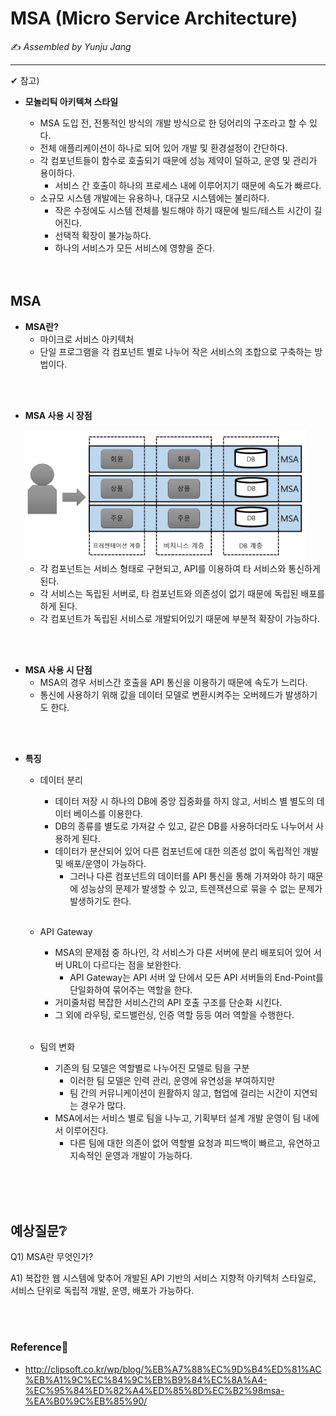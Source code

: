 # MSA (Micro Service Architecture)

:writing_hand: *Assembled by Yunju Jang*

<hr>



✔ 참고)

- <b>모놀리틱 아키텍쳐 스타일</b>

  - MSA 도입 전, 전통적인 방식의 개발 방식으로 한 덩어리의 구조라고 할 수 있다.
  - 전체 애플리케이션이 하나로 되어 있어 개발 및 환경설정이 간단하다.
  - 각 컴포넌트들이 함수로 호출되기 때문에 성능 제약이 덜하고, 운영 및 관리가 용이하다.
    - 서비스 간 호출이 하나의 프로세스 내에 이루어지기 때문에 속도가 빠르다.
  - 소규모 시스템 개발에는 유용하나, 대규모 시스템에는 불리하다.
    - 작은 수정에도 시스템 전체를 빌드해야 하기 때문에 빌드/테스트 시간이 길어진다.
    - 선택적 확장이 불가능하다.
    - 하나의 서비스가 모든 서비스에 영향을 준다.

  <br/>

  <br/>

## MSA

- <b>MSA란?</b>
  - 마이크로 서비스 아키텍처
  - 단일 프로그램을 각 컴포넌트 별로 나누어 작은 서비스의 조합으로 구축하는 방법이다.

<br/>

<br/>

- <b>MSA 사용 시 장점</b>

  <img src='../../resources/msa.png' width='450px' align='center'>

  - 각 컴포넌트는 서비스 형태로 구현되고, API를 이용하여 타 서비스와 통신하게 된다.
  - 각 서비스는 독립된 서버로, 타 컴포넌트와 의존성이 없기 때문에 독립된 배포를 하게 된다.
  - 각 컴포넌트가 독립된 서비스로 개발되어있기 때문에 부분적 확장이 가능하다.

<br/>

<br/>

- <b>MSA 사용 시 단점</b>
  - MSA의 경우 서비스간 호출을 API 통신을 이용하기 때문에 속도가 느리다.
  - 통신에 사용하기 위해 값을 데이터 모델로 변환시켜주는 오버헤드가 발생하기도 한다.

<br/>

<br/>

- <b>특징</b>

  - 데이터 분리

    - 데이터 저장 시 하나의 DB에 중앙 집중화를 하지 않고, 서비스 별 별도의 데이터 베이스를 이용한다.
    - DB의 종류를 별도로 가져갈 수 있고, 같은 DB를 사용하더라도 나누어서 사용하게 된다.
    - 데이터가 분산되어 있어 다른 컴포넌트에 대한 의존성 없이 독립적인 개발 및 배포/운영이 가능하다.
      - 그러나 다른 컴포넌트의 데이터를 API 통신을 통해 가져와야 하기 때문에 성능상의 문제가 발생할 수 있고, 트렌잭션으로 묶을 수 없는 문제가 발생하기도 한다.

    <br/>

  - API Gateway

    - MSA의 문제점 중 하나인, 각 서비스가 다른 서버에 분리 배포되어 있어 서버 URL이 다르다는 점을 보완한다.
      - API Gateway는 API 서버 앞 단에서 모든 API 서버들의 End-Point를 단일화하여 묶어주는 역할을 한다.
    - 거미줄처럼 복잡한 서비스간의 API 호출 구조를 단순화 시킨다.
    - 그 외에 라우팅, 로드밸런싱, 인증 역할 등등 여러 역할을 수행한다.

    <br/>

  - 팀의 변화

    - 기존의 팀 모델은 역할별로 나누어진 모델로 팀을 구분
      - 이러한 팀 모델은 인력 관리, 운영에 유연성을 부여하지만
      - 팀 간의 커뮤니케이션이 원활하지 않고, 협업에 걸리는 시간이 지연되는 경우가 많다.
    - MSA에서는 서비스 별로 팀을 나누고, 기획부터 설계 개발 운영이 팀 내에서 이루어진다.
      - 다른 팀에 대한 의존이 없어 역할별 요청과 피드백이 빠르고, 유연하고 지속적인 운영과 개발이 가능하다.

<br/>

<br/>

<br/>

## 예상질문❔

Q1) MSA란 무엇인가?

A1) 복잡한 웹 시스템에 맞추어 개발된 API 기반의 서비스 지향적 아키텍처 스타일로, 서비스 단위로 독립적 개발, 운영, 배포가 가능하다.

<br/>

<br/>

### Reference📖

- http://clipsoft.co.kr/wp/blog/%EB%A7%88%EC%9D%B4%ED%81%AC%EB%A1%9C%EC%84%9C%EB%B9%84%EC%8A%A4-%EC%95%84%ED%82%A4%ED%85%8D%EC%B2%98msa-%EA%B0%9C%EB%85%90/
